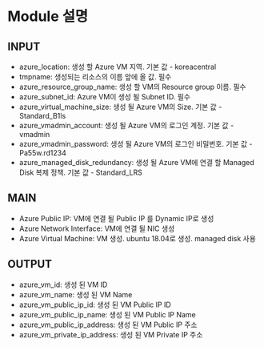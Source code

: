 # Module 설명

## INPUT

- azure_location: 생성 할 Azure VM 지역. 기본 값 - koreacentral
- tmpname: 생성되는 리소스의 이름 앞에 올 값. 필수
- azure_resource_group_name: 생성 할 VM의 Resource group 이름. 필수
- azure_subnet_id: Azure VM이 생성 될 Subnet ID. 필수
- azure_virtual_machine_size: 생성 될 Azure VM의 Size. 기본 값 - Standard_B1ls
- azure_vmadmin_account: 생성 될 Azure VM의 로그인 계정. 기본 값 - vmadmin
- azure_vmadmin_password: 생성 될 Azure VM의 로그인 비밀번호. 기본 값 - Pa55w.rd1234
- azure_managed_disk_redundancy: 생성 될 Azure VM에 연결 할 Managed Disk 복제 정책. 기본 값 - Standard_LRS

## MAIN

- Azure Public IP: VM에 연결 될 Public IP 를 Dynamic IP로 생성
- Azure Network Interface: VM에 연결 될 NIC 생성
- Azure Virtual Machine: VM 생성. ubuntu 18.04로 생성. managed disk 사용

## OUTPUT

- azure_vm_id: 생성 된 VM ID
- azure_vm_name: 생성 된 VM Name
- azure_vm_public_ip_id: 생성 된 VM Public IP ID
- azure_vm_public_ip_name: 생성 된 VM Public IP Name
- azure_vm_public_ip_address: 생성 된 VM Public IP 주소
- azure_vm_private_ip_address: 생성 된 VM Private IP 주소
